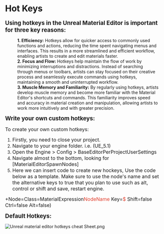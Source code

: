 # Hot Keys

<p><span style="font-size: 14pt;"><strong>Using hotkeys in the Unreal Material Editor is important for three key reasons:&nbsp;</strong></span></p>
<p style="padding-left: 40px;"><strong>1. Efficiency:</strong> Hotkeys allow for quicker access to commonly used functions and actions, reducing the time spent navigating menus and interfaces. This results in a more streamlined and efficient workflow, enabling artists to create and edit materials faster.<br><strong>2. Focus and Flow: </strong>Hotkeys help maintain the flow of work by minimizing interruptions and distractions. Instead of searching through menus or toolbars, artists can stay focused on their creative process and seamlessly execute commands using hotkeys, maintaining a smooth and uninterrupted workflow.<br><strong>3. Muscle Memory and Familiarity:</strong> By regularly using hotkeys, artists develop muscle memory and become more familiar with the Material Editor's shortcuts and commands. This familiarity improves speed and accuracy in material creation and manipulation, allowing artists to work more intuitively and with greater precision.</p>
<p><span style="font-size: 14pt;"><strong>Write your own custom hotkeys:</strong></span></p>
<p><span style="font-size: 12pt;">To create your own custom hotkeys: </span></p>
<ol style="list-style-type: decimal;">
<li><span style="font-size: 12pt;">Firstly, you need to close your project.</span></li>
<li><span style="font-size: 12pt;">Navigate to your engine folder. i.e. (UE_5.1)</span></li>
<li><span style="font-size: 12pt;">Open the Engine &gt; Config &gt; BaseEditorPerProjectUserSettings&nbsp;</span></li>
<li><span style="font-size: 12pt;">Navigate almost to the bottom, looking for [MaterialEditorSpawnNodes]</span></li>
<li><span style="font-size: 12pt;">Here we can insert code to create new hockeys, Use the code below as a template. Make sure to use the node's name and set the alternative keys to true that you plan to use such as alt, control or shift and save, restart engine.</span></li>
</ol>
<p><span style="font-size: 12pt;"><span>+Node=Class=MaterialExpression<span style="color: #e03e2d;">NodeName</span> Key=<span style="color: #e03e2d;">$</span> Shift=false Ctrl=false Alt=false)</span></span></p>
<p><span style="font-size: 14pt;"><strong>Default Hotkeys:</strong></span></p>
<p><img src="https://vertexschool.instructure.com/courses/311/files/19594/preview?verifier=0W0l0KpRQiKJr922w45kVdhYeRynDpdN2UhX0Ore" alt="Unreal material editor hotkeys cheat Sheet.png" data-api-endpoint="https://vertexschool.instructure.com/api/v1/courses/311/files/19594" data-api-returntype="File"></p>
